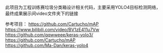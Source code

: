 此项目为工程训练赛垃圾分类箱设计相关代码，主要采用YOLO4目标检测网络，最终成果展示间video文件夹下的链接

参考项目：
https://github.com/Cartucho/mAP  
https://www.bilibili.com/video/BV1zE411u7Vw
https://github.com/qqwweee/keras-yolo3/  
https://github.com/Cartucho/mAP  
https://github.com/Ma-Dan/keras-yolo4  


